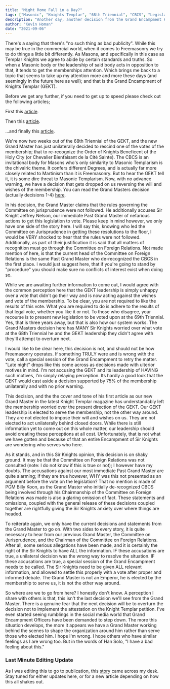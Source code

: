 ```yaml
---
title: "Might Rome Fall in a Day?"
tags: ["Masonic", "Knights Templar", "68th Triennial", "CBCS", "Legislation"]
description: "Another day, another decision from the Grand Encampment Knights Templar"
author: "Kevin Homan"
date: "2021-09-06"
---
```


There's a saying that there's "no such thing as bad publicity". While this may be true in the commercial world, when it comes to Freemasonry we try to do things a little bit differently. As Masons, and specifically in this case as Templar Knights we agree to abide by certain standards and truths. So when a Masonic body or the leadership of said body acts in opposition to that, it tends to get the memberships attention. Which brings me back to a topic that seems to take up my attention more and more these days (and seemingly in the future here as well); and that is the Grand Encampment of Knights Templar (GEKT).

Before we get any further, if you need to get up to speed please check out the following articles;

First this [article](https://kevinhoman.info/blog/masonic-new-paradigm-for-knights-templar/).

Then this [article](https://www.fromdarknesstolightblog.com/post/is-this-even-christian-or-masonic).

...and finally this [article](https://kevinhoman.info/blog/masonic-kt-attestation/).

We're now two weeks out of the 68th Triennial of the GEKT, and the new Grand Master has just unilaterally decided to rescind one of the votes of the membership; that to re-recognize the Order of Knights Beneficent of the Holy City (or Chevalier Bienfaisant de la Cité Sainte). The CBCS is an invitational body for Masons who's only similarity to Masonic Templarism is the chivalric theme. It confers different Degrees, and is actually far more closely related to Martinism than it is Freemasonry. But to hear the GEKT tell it, it is some dire threat to Masonic Templarism. Now, with no advance warning, we have a decision that gets dropped on us reversing the will and wishes of the membership. You can read the Grand Masters decision (actually decisions 1-4) [here](https://www.knightstemplar.org/downloads/2021/johnson1-4.pdf).

In his decision, the Grand Master claims that the rules governing the Committee on jurisprudence were not followed. He additionally accuses Sir Knight Jeffrey Nelson, our immediate Past Grand Master of nefarious actions to get this legislation to vote. Please keep in mind however, we only have one side of the story here. I will say this, knowing who led the Committee on Jurisprudence in getting these resolutions to the floor, I would be VERY shocked to hear that the rules were not followed. Additionally, as part of their justification it is said that all matters of recognition must go through the Committee on Foreign Relations. Not made mention of here, is that the current head of the Committee on Foreign Relations is the same Past Grand Master who de-recognized the CBCS in the first place. I would just suggest here, that if you're going to stand by "procedure" you should make sure no conflicts of interest exist when doing so.

While we are awaiting further information to come out, I would agree with the common perception here that the GEKT leadership is simply unhappy over a vote that didn't go their way and is now acting against the wishes and vote of the membership. To be clear, you are not required to like the results of this vote. What you are required to do is adhere to the results of that legal vote, whether you like it or not. To those who disagree, your recourse is to present new legislation to be voted upon at the 69th Triennial. Yes, that is three years away, but that is also how our system works. The Grand Masters decision here has MANY Sir Knights worried over what vote at the 68th Triennial he and the GEKT leadership they didn't agree with they'll attempt to overturn next.

I would like to be clear here, this decision is not, and should not be how Freemasonry operates. If something TRULY were and is wrong with the vote, call a special session of the Grand Encampment to retry the matter. "Late night" drops like this come across as decisions made with ulterior motives in mind. I'm not accusing the GEKT and its leadership of HAVING such motives, I'm simply relaying perception. Its hardly a good look that the GEKT would cast aside a decision supported by 75% of the membership unilaterally and with no prior warning.

This decision, and the the cover and tone of his first article as our new Grand Master in the latest Knight Templar magazine has understandably left the membership worried over the present direction of the GEKT. Our GEKT leadership is elected to serve the membership, not the other way around. They are not elected to impose their will and wishes on us. They are not elected to act unilaterally behind closed doors. While there is still information yet to come out on this whole matter, our leadership should avoid creating these perceptions at all cost. Unfortunately, that is not what we have gotten and because of that an entire Encampment of Sir Knights are wondering who serves who here.

As it stands, and in this Sir Knights opinion, this decision is on shaky ground. It may be that the Committee on Foreign Relations was not consulted (note: I do not know if this is true or not); I however have my doubts. The accusations against our most immediate Past Grand Master are quite alarming; if they are true however, WHY was this not presented as an argument before the vote on the legislation? That no mention is made of PGM Billy Koon, as the Grand Master who initially de-recognized CBCS being involved through his Chairmanship of the Committee on Foreign Relations was made is also a glaring omission of fact. These statements and omissions, coupled with the general release of these decisions coupled together are rightfully giving the Sir Knights anxiety over where things are headed.

To reiterate again, we only have the current decisions and statements from the Grand Master to go on. With two sides to every story, it is quite necessary to hear from our previous Grand Master, the Committee on Jurisprudence, and the Chairman of the Committee on Foreign Relations. After all, some serious allegations have been made, and it is certainly the right of the Sir Knights to have ALL the information. IF these accusations are true, a unilateral decision was the wrong way to resolve the situation. IF these accusations are true, a special session of the Grand Encampment needs to be called. The Sir Knights need to be given ALL relevant information, and allowed to settle this properly with a vote after proper and informed debate. The Grand Master is not an Emperor, he is elected by the membership to serve us, it is not the other way around.

So where are we to go from here? I honestly don't know. A perception I share with others is that, this isn't the last decision we'll see from the Grand Master. There is a genuine fear that the next decision will be to overturn the decision not to implement the attestation on the Knight Templar petition. I've even started seeing rumblings in the social media world that Grand Encampment Officers have been demanded to step down. The more this situation develops, the more it appears we have a Grand Master working behind the scenes to shape the organization around him rather than serve those who elected him. I hope I'm wrong. I hope others who have similar feelings as I are wrong too. But in the words of Han Solo, "I have a bad feeling about this."

### Last Minute Editing Update
As I was editing this to go to publication, this [story](https://www.fromdarknesstolightblog.com/post/nero-is-getting-his-fiddle-ready-gekt) came across my desk. Stay tuned for either updates here, or for a new article depending on how this all shakes out.